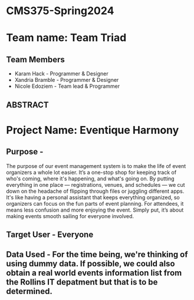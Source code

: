 # CMS375-Spring2024



# Team name: Team Triad

## Team Members
  - Karam Hack - Programmer & Designer
  - Xandria Bramble - Programmer & Designer
  - Nicole Edoziem - Team lead & Programmer

## ABSTRACT
  # Project Name: Eventique Harmony

## Purpose - 
The purpose of our event management system is to make the life of event organizers a whole lot easier. It’s a one-stop shop for keeping track of who's coming, where it's happening, and what's going on. By putting everything in one place — registrations, venues, and schedules — we cut down on the headache of flipping through files or juggling different apps. It's like having a personal assistant that keeps everything organized, so organizers can focus on the fun parts of event planning. For attendees, it means less confusion and more enjoying the event. Simply put, it’s about making events smooth sailing for everyone involved.

## Target User - Everyone

## Data Used - For the time being, we're thinking of using dummy data. If possible, we could also obtain a real world events information list from the Rollins IT depatment but that is to be determined.


